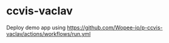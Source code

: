 # ccvis-vaclav
Deploy demo app using https://github.com/Wopee-io/p-ccvis-vaclav/actions/workflows/run.yml
